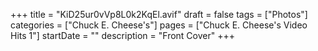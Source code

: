 +++
title = "KiD25ur0vVp8L0k2KqEl.avif"
draft = false
tags = ["Photos"]
categories = ["Chuck E. Cheese's"]
pages = ["Chuck E. Cheese's Video Hits 1"]
startDate = ""
description = "Front Cover"
+++
